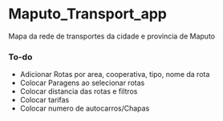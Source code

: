 # Maputo_Transport_app
Mapa da rede de transportes da cidade e provincia de Maputo

### To-do
- Adicionar Rotas por area, cooperativa, tipo, nome da rota
- Colocar Paragens ao selecionar rotas 
- Colocar distancia das rotas e filtros 
- Colocar tarifas 
- Colocar numero de autocarros/Chapas
